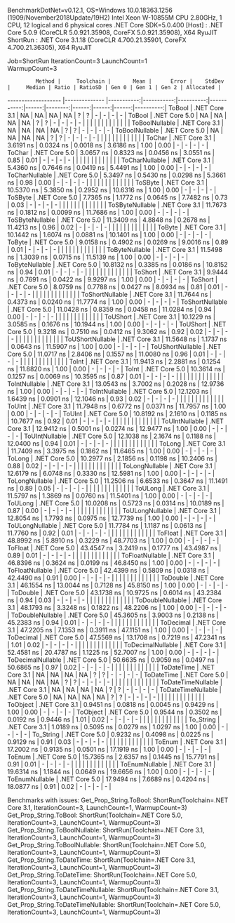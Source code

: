 
BenchmarkDotNet=v0.12.1, OS=Windows 10.0.18363.1256 (1909/November2018Update/19H2)
Intel Xeon W-10855M CPU 2.80GHz, 1 CPU, 12 logical and 6 physical cores
.NET Core SDK=5.0.400
  [Host]   : .NET Core 5.0.9 (CoreCLR 5.0.921.35908, CoreFX 5.0.921.35908), X64 RyuJIT
  ShortRun : .NET Core 3.1.18 (CoreCLR 4.700.21.35901, CoreFX 4.700.21.36305), X64 RyuJIT

Job=ShortRun  IterationCount=3  LaunchCount=1  
WarmupCount=3  

             Method |     Toolchain |       Mean |      Error |    StdDev |     Median | Ratio | RatioSD | Gen 0 | Gen 1 | Gen 2 | Allocated |
------------------- |-------------- |-----------:|-----------:|----------:|-----------:|------:|--------:|------:|------:|------:|----------:|
             ToBool | .NET Core 3.1 |         NA |         NA |        NA |         NA |     ? |       ? |     - |     - |     - |         - |
             ToBool | .NET Core 5.0 |         NA |         NA |        NA |         NA |     ? |       ? |     - |     - |     - |         - |
                    |               |            |            |           |            |       |         |       |       |       |           |
     ToBoolNullable | .NET Core 3.1 |         NA |         NA |        NA |         NA |     ? |       ? |     - |     - |     - |         - |
     ToBoolNullable | .NET Core 5.0 |         NA |         NA |        NA |         NA |     ? |       ? |     - |     - |     - |         - |
                    |               |            |            |           |            |       |         |       |       |       |           |
             ToChar | .NET Core 3.1 |  3.6191 ns |  0.0324 ns | 0.0018 ns |  3.6186 ns |  1.00 |    0.00 |     - |     - |     - |         - |
             ToChar | .NET Core 5.0 |  3.0657 ns |  0.8323 ns | 0.0456 ns |  3.0551 ns |  0.85 |    0.01 |     - |     - |     - |         - |
                    |               |            |            |           |            |       |         |       |       |       |           |
     ToCharNullable | .NET Core 3.1 |  5.4360 ns |  0.7646 ns | 0.0419 ns |  5.4491 ns |  1.00 |    0.00 |     - |     - |     - |         - |
     ToCharNullable | .NET Core 5.0 |  5.3497 ns |  0.5430 ns | 0.0298 ns |  5.3661 ns |  0.98 |    0.00 |     - |     - |     - |         - |
                    |               |            |            |           |            |       |         |       |       |       |           |
            ToSByte | .NET Core 3.1 | 10.5370 ns |  5.3850 ns | 0.2952 ns | 10.6316 ns |  1.00 |    0.00 |     - |     - |     - |         - |
            ToSByte | .NET Core 5.0 |  7.7365 ns |  1.1772 ns | 0.0645 ns |  7.7482 ns |  0.73 |    0.03 |     - |     - |     - |         - |
                    |               |            |            |           |            |       |         |       |       |       |           |
    ToSByteNullable | .NET Core 3.1 | 11.7673 ns |  0.1812 ns | 0.0099 ns | 11.7686 ns |  1.00 |    0.00 |     - |     - |     - |         - |
    ToSByteNullable | .NET Core 5.0 | 11.3409 ns |  4.8848 ns | 0.2678 ns | 11.4213 ns |  0.96 |    0.02 |     - |     - |     - |         - |
                    |               |            |            |           |            |       |         |       |       |       |           |
             ToByte | .NET Core 3.1 | 10.1442 ns |  1.6074 ns | 0.0881 ns | 10.1401 ns |  1.00 |    0.00 |     - |     - |     - |         - |
             ToByte | .NET Core 5.0 |  9.0158 ns |  0.4902 ns | 0.0269 ns |  9.0016 ns |  0.89 |    0.01 |     - |     - |     - |         - |
                    |               |            |            |           |            |       |         |       |       |       |           |
     ToByteNullable | .NET Core 3.1 | 11.5498 ns |  1.3039 ns | 0.0715 ns | 11.5139 ns |  1.00 |    0.00 |     - |     - |     - |         - |
     ToByteNullable | .NET Core 5.0 | 10.8132 ns |  0.3385 ns | 0.0186 ns | 10.8152 ns |  0.94 |    0.01 |     - |     - |     - |         - |
                    |               |            |            |           |            |       |         |       |       |       |           |
            ToShort | .NET Core 3.1 |  9.9444 ns |  0.7691 ns | 0.0422 ns |  9.9297 ns |  1.00 |    0.00 |     - |     - |     - |         - |
            ToShort | .NET Core 5.0 |  8.0759 ns |  0.7788 ns | 0.0427 ns |  8.0934 ns |  0.81 |    0.01 |     - |     - |     - |         - |
                    |               |            |            |           |            |       |         |       |       |       |           |
    ToShortNullable | .NET Core 3.1 | 11.7644 ns |  0.4373 ns | 0.0240 ns | 11.7774 ns |  1.00 |    0.00 |     - |     - |     - |         - |
    ToShortNullable | .NET Core 5.0 | 11.0428 ns |  0.8359 ns | 0.0458 ns | 11.0284 ns |  0.94 |    0.00 |     - |     - |     - |         - |
                    |               |            |            |           |            |       |         |       |       |       |           |
           ToUShort | .NET Core 3.1 | 10.1229 ns |  3.0585 ns | 0.1676 ns | 10.1944 ns |  1.00 |    0.00 |     - |     - |     - |         - |
           ToUShort | .NET Core 5.0 |  9.3218 ns |  0.7510 ns | 0.0412 ns |  9.3062 ns |  0.92 |    0.02 |     - |     - |     - |         - |
                    |               |            |            |           |            |       |         |       |       |       |           |
   ToUShortNullable | .NET Core 3.1 | 11.5648 ns |  1.1737 ns | 0.0643 ns | 11.5907 ns |  1.00 |    0.00 |     - |     - |     - |         - |
   ToUShortNullable | .NET Core 5.0 | 11.0717 ns |  2.8406 ns | 0.1557 ns | 11.0080 ns |  0.96 |    0.01 |     - |     - |     - |         - |
                    |               |            |            |           |            |       |         |       |       |       |           |
              ToInt | .NET Core 3.1 | 11.9413 ns |  2.2881 ns | 0.1254 ns | 11.8820 ns |  1.00 |    0.00 |     - |     - |     - |         - |
              ToInt | .NET Core 5.0 | 10.3614 ns |  0.1257 ns | 0.0069 ns | 10.3595 ns |  0.87 |    0.01 |     - |     - |     - |         - |
                    |               |            |            |           |            |       |         |       |       |       |           |
      ToIntNullable | .NET Core 3.1 | 13.0543 ns |  3.7002 ns | 0.2028 ns | 12.9736 ns |  1.00 |    0.00 |     - |     - |     - |         - |
      ToIntNullable | .NET Core 5.0 | 12.1203 ns |  1.6439 ns | 0.0901 ns | 12.1046 ns |  0.93 |    0.02 |     - |     - |     - |         - |
                    |               |            |            |           |            |       |         |       |       |       |           |
             ToUInt | .NET Core 3.1 | 11.7948 ns |  0.6772 ns | 0.0371 ns | 11.7957 ns |  1.00 |    0.00 |     - |     - |     - |         - |
             ToUInt | .NET Core 5.0 | 10.8192 ns |  2.1610 ns | 0.1185 ns | 10.7677 ns |  0.92 |    0.01 |     - |     - |     - |         - |
                    |               |            |            |           |            |       |         |       |       |       |           |
     ToUIntNullable | .NET Core 3.1 | 12.9412 ns |  0.5001 ns | 0.0274 ns | 12.9477 ns |  1.00 |    0.00 |     - |     - |     - |         - |
     ToUIntNullable | .NET Core 5.0 | 12.1038 ns |  2.1674 ns | 0.1188 ns | 12.0400 ns |  0.94 |    0.01 |     - |     - |     - |         - |
                    |               |            |            |           |            |       |         |       |       |       |           |
             ToLong | .NET Core 3.1 | 11.7409 ns |  3.3975 ns | 0.1862 ns | 11.6465 ns |  1.00 |    0.00 |     - |     - |     - |         - |
             ToLong | .NET Core 5.0 | 10.2977 ns |  2.1856 ns | 0.1198 ns | 10.2406 ns |  0.88 |    0.02 |     - |     - |     - |         - |
                    |               |            |            |           |            |       |         |       |       |       |           |
     ToLongNullable | .NET Core 3.1 | 12.6179 ns |  6.0748 ns | 0.3330 ns | 12.5981 ns |  1.00 |    0.00 |     - |     - |     - |         - |
     ToLongNullable | .NET Core 5.0 | 11.2506 ns |  6.6533 ns | 0.3647 ns | 11.1491 ns |  0.89 |    0.05 |     - |     - |     - |         - |
                    |               |            |            |           |            |       |         |       |       |       |           |
            ToULong | .NET Core 3.1 | 11.5797 ns |  1.3869 ns | 0.0760 ns | 11.5401 ns |  1.00 |    0.00 |     - |     - |     - |         - |
            ToULong | .NET Core 5.0 | 10.0208 ns |  0.5723 ns | 0.0314 ns | 10.0189 ns |  0.87 |    0.00 |     - |     - |     - |         - |
                    |               |            |            |           |            |       |         |       |       |       |           |
    ToULongNullable | .NET Core 3.1 | 12.8054 ns |  1.7793 ns | 0.0975 ns | 12.7739 ns |  1.00 |    0.00 |     - |     - |     - |         - |
    ToULongNullable | .NET Core 5.0 | 11.7784 ns |  1.1187 ns | 0.0613 ns | 11.7760 ns |  0.92 |    0.01 |     - |     - |     - |         - |
                    |               |            |            |           |            |       |         |       |       |       |           |
            ToFloat | .NET Core 3.1 | 48.8992 ns |  5.8910 ns | 0.3229 ns | 48.7703 ns |  1.00 |    0.00 |     - |     - |     - |         - |
            ToFloat | .NET Core 5.0 | 43.4547 ns |  3.2419 ns | 0.1777 ns | 43.4987 ns |  0.89 |    0.01 |     - |     - |     - |         - |
                    |               |            |            |           |            |       |         |       |       |       |           |
    ToFloatNullable | .NET Core 3.1 | 46.8396 ns |  0.3624 ns | 0.0199 ns | 46.8450 ns |  1.00 |    0.00 |     - |     - |     - |         - |
    ToFloatNullable | .NET Core 5.0 | 42.4399 ns |  0.5809 ns | 0.0318 ns | 42.4490 ns |  0.91 |    0.00 |     - |     - |     - |         - |
                    |               |            |            |           |            |       |         |       |       |       |           |
           ToDouble | .NET Core 3.1 | 46.1554 ns | 13.0044 ns | 0.7128 ns | 45.8150 ns |  1.00 |    0.00 |     - |     - |     - |         - |
           ToDouble | .NET Core 5.0 | 43.1738 ns | 10.9725 ns | 0.6014 ns | 43.2384 ns |  0.94 |    0.03 |     - |     - |     - |         - |
                    |               |            |            |           |            |       |         |       |       |       |           |
   ToDoubleNullable | .NET Core 3.1 | 48.1793 ns |  3.3248 ns | 0.1822 ns | 48.2206 ns |  1.00 |    0.00 |     - |     - |     - |         - |
   ToDoubleNullable | .NET Core 5.0 | 45.3605 ns |  3.9003 ns | 0.2138 ns | 45.2383 ns |  0.94 |    0.01 |     - |     - |     - |         - |
                    |               |            |            |           |            |       |         |       |       |       |           |
          ToDecimal | .NET Core 3.1 | 47.2205 ns |  7.1353 ns | 0.3911 ns | 47.1151 ns |  1.00 |    0.00 |     - |     - |     - |         - |
          ToDecimal | .NET Core 5.0 | 47.5569 ns | 13.1708 ns | 0.7219 ns | 47.2341 ns |  1.01 |    0.02 |     - |     - |     - |         - |
                    |               |            |            |           |            |       |         |       |       |       |           |
  ToDecimalNullable | .NET Core 3.1 | 52.4581 ns | 20.4787 ns | 1.1225 ns | 52.7007 ns |  1.00 |    0.00 |     - |     - |     - |         - |
  ToDecimalNullable | .NET Core 5.0 | 50.6635 ns |  0.9059 ns | 0.0497 ns | 50.6865 ns |  0.97 |    0.02 |     - |     - |     - |         - |
                    |               |            |            |           |            |       |         |       |       |       |           |
         ToDateTime | .NET Core 3.1 |         NA |         NA |        NA |         NA |     ? |       ? |     - |     - |     - |         - |
         ToDateTime | .NET Core 5.0 |         NA |         NA |        NA |         NA |     ? |       ? |     - |     - |     - |         - |
                    |               |            |            |           |            |       |         |       |       |       |           |
 ToDateTimeNullable | .NET Core 3.1 |         NA |         NA |        NA |         NA |     ? |       ? |     - |     - |     - |         - |
 ToDateTimeNullable | .NET Core 5.0 |         NA |         NA |        NA |         NA |     ? |       ? |     - |     - |     - |         - |
                    |               |            |            |           |            |       |         |       |       |       |           |
           ToObject | .NET Core 3.1 |  0.9451 ns |  0.0818 ns | 0.0045 ns |  0.9429 ns |  1.00 |    0.00 |     - |     - |     - |         - |
           ToObject | .NET Core 5.0 |  0.9544 ns |  0.3502 ns | 0.0192 ns |  0.9446 ns |  1.01 |    0.02 |     - |     - |     - |         - |
                    |               |            |            |           |            |       |         |       |       |       |           |
          To_String | .NET Core 3.1 |  1.0189 ns |  0.5095 ns | 0.0279 ns |  1.0297 ns |  1.00 |    0.00 |     - |     - |     - |         - |
          To_String | .NET Core 5.0 |  0.9232 ns |  0.4098 ns | 0.0225 ns |  0.9129 ns |  0.91 |    0.03 |     - |     - |     - |         - |
                    |               |            |            |           |            |       |         |       |       |       |           |
             ToEnum | .NET Core 3.1 | 17.2002 ns |  0.9135 ns | 0.0501 ns | 17.1919 ns |  1.00 |    0.00 |     - |     - |     - |         - |
             ToEnum | .NET Core 5.0 | 15.7365 ns |  2.6357 ns | 0.1445 ns | 15.7791 ns |  0.91 |    0.01 |     - |     - |     - |         - |
                    |               |            |            |           |            |       |         |       |       |       |           |
     ToEnumNullable | .NET Core 3.1 | 19.6314 ns |  1.1844 ns | 0.0649 ns | 19.6656 ns |  1.00 |    0.00 |     - |     - |     - |         - |
     ToEnumNullable | .NET Core 5.0 | 17.9494 ns |  7.6689 ns | 0.4204 ns | 18.0877 ns |  0.91 |    0.02 |     - |     - |     - |         - |

Benchmarks with issues:
  Get_Prop_String.ToBool: ShortRun(Toolchain=.NET Core 3.1, IterationCount=3, LaunchCount=1, WarmupCount=3)
  Get_Prop_String.ToBool: ShortRun(Toolchain=.NET Core 5.0, IterationCount=3, LaunchCount=1, WarmupCount=3)
  Get_Prop_String.ToBoolNullable: ShortRun(Toolchain=.NET Core 3.1, IterationCount=3, LaunchCount=1, WarmupCount=3)
  Get_Prop_String.ToBoolNullable: ShortRun(Toolchain=.NET Core 5.0, IterationCount=3, LaunchCount=1, WarmupCount=3)
  Get_Prop_String.ToDateTime: ShortRun(Toolchain=.NET Core 3.1, IterationCount=3, LaunchCount=1, WarmupCount=3)
  Get_Prop_String.ToDateTime: ShortRun(Toolchain=.NET Core 5.0, IterationCount=3, LaunchCount=1, WarmupCount=3)
  Get_Prop_String.ToDateTimeNullable: ShortRun(Toolchain=.NET Core 3.1, IterationCount=3, LaunchCount=1, WarmupCount=3)
  Get_Prop_String.ToDateTimeNullable: ShortRun(Toolchain=.NET Core 5.0, IterationCount=3, LaunchCount=1, WarmupCount=3)
